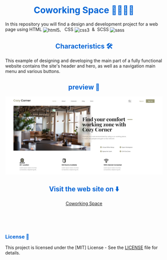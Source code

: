 <h1 align="center" style="color: #0366d6;">
   Coworking Space 👨‍💼👩‍💼
</h1>

<p>In this repository you will find a design and development project for a web page using HTML <img align="center" width="30" height="30" src="https://www.vectorlogo.zone/logos/w3_html5/w3_html5-icon.svg" alt="html5"/>, &nbsp;
   CSS <img align="center" width="30" height="30" src="https://www.vectorlogo.zone/logos/w3_css/w3_css-icon.svg" alt="css3"/> &nbsp;&&nbsp;
   SCSS <img align="center" width="45" height="45" src="https://www.vectorlogo.zone/logos/sass-lang/sass-lang-icon.svg" alt="sass"/>
</p>

<h2 align="center" style="color: #0366d6;">
   Characteristics 🛠️
</h2>

<p>This example of designing and developing the main part of a fully functional website contains the site's header and hero, as well as a navigation main menu and various buttons.</p>

<h2 align="center" style="color: #0366d6;">
   preview 📸
</h2>

<img src="preview/Coworking Space.png" alt="Banner"/>

<h2 align="center" style="color: #0366d6;">
   Visit the web site on ⬇️
</h2>

<p align="center"><a align="center" href="https://mariohb25.github.io/Web-development-and-design-III/">Coworking Space</a></p>

<br><br><br>

<h3 style="color: #0366d6;">
   License 📜
</h3>

This project is licensed under the [MIT] License - See the [LICENSE](LICENSE) file for details.
